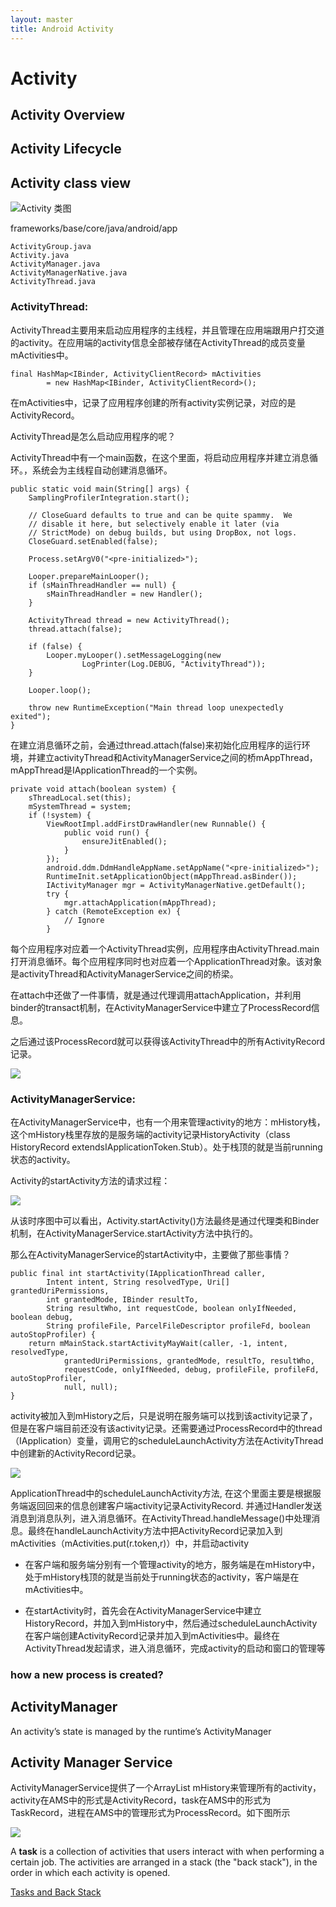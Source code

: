 ```yaml
---
layout: master
title: Android Activity
---
```


# Activity

## Activity Overview

## Activity Lifecycle

## Activity class view

![Activity 类图](http://hi.csdn.net/attachment/201106/27/62017_1309154560MBjJ.png)

frameworks/base/core/java/android/app

    ActivityGroup.java
    Activity.java  
    ActivityManager.java  
    ActivityManagerNative.java  
    ActivityThread.java

### ActivityThread:

ActivityThread主要用来启动应用程序的主线程，并且管理在应用端跟用户打交道的activity。在应用端的activity信息全部被存储在ActivityThread的成员变量mActivities中。

    final HashMap<IBinder, ActivityClientRecord> mActivities
            = new HashMap<IBinder, ActivityClientRecord>();

在mActivities中，记录了应用程序创建的所有activity实例记录，对应的是ActivityRecord。

ActivityThread是怎么启动应用程序的呢？

ActivityThread中有一个main函数，在这个里面，将启动应用程序并建立消息循环。，系统会为主线程自动创建消息循环。

    public static void main(String[] args) {
        SamplingProfilerIntegration.start();

        // CloseGuard defaults to true and can be quite spammy.  We
        // disable it here, but selectively enable it later (via
        // StrictMode) on debug builds, but using DropBox, not logs.
        CloseGuard.setEnabled(false);

        Process.setArgV0("<pre-initialized>");

        Looper.prepareMainLooper();
        if (sMainThreadHandler == null) {
            sMainThreadHandler = new Handler();
        }

        ActivityThread thread = new ActivityThread();
        thread.attach(false);

        if (false) {
            Looper.myLooper().setMessageLogging(new
                    LogPrinter(Log.DEBUG, "ActivityThread"));
        }

        Looper.loop();

        throw new RuntimeException("Main thread loop unexpectedly exited");
    }

在建立消息循环之前，会通过thread.attach(false)来初始化应用程序的运行环境，并建立activityThread和ActivityManagerService之间的桥mAppThread， mAppThread是IApplicationThread的一个实例。

    private void attach(boolean system) {
        sThreadLocal.set(this);
        mSystemThread = system;
        if (!system) {
            ViewRootImpl.addFirstDrawHandler(new Runnable() {
                public void run() {
                    ensureJitEnabled();
                }
            });
            android.ddm.DdmHandleAppName.setAppName("<pre-initialized>");
            RuntimeInit.setApplicationObject(mAppThread.asBinder());
            IActivityManager mgr = ActivityManagerNative.getDefault();
            try {
                mgr.attachApplication(mAppThread);
            } catch (RemoteException ex) {
                // Ignore
            }


每个应用程序对应着一个ActivityThread实例，应用程序由ActivityThread.main打开消息循环。每个应用程序同时也对应着一个ApplicationThread对象。该对象是activityThread和ActivityManagerService之间的桥梁。

在attach中还做了一件事情，就是通过代理调用attachApplication，并利用binder的transact机制，在ActivityManagerService中建立了ProcessRecord信息。

之后通过该ProcessRecord就可以获得该ActivityThread中的所有ActivityRecord记录。

![](http://hi.csdn.net/attachment/201106/27/62017_1309154561sT75.png)


### ActivityManagerService:

在ActivityManagerService中，也有一个用来管理activity的地方：mHistory栈，这个mHistory栈里存放的是服务端的activity记录HistoryActivity（class HistoryRecord extendsIApplicationToken.Stub）。处于栈顶的就是当前running状态的activity。

Activity的startActivity方法的请求过程：

![](http://hi.csdn.net/attachment/201106/27/62017_1309154561aAz8.png)

从该时序图中可以看出，Activity.startActivity()方法最终是通过代理类和Binder机制，在ActivityManagerService.startActivity方法中执行的。

那么在ActivityManagerService的startActivity中，主要做了那些事情？

    public final int startActivity(IApplicationThread caller,
            Intent intent, String resolvedType, Uri[] grantedUriPermissions,
            int grantedMode, IBinder resultTo,
            String resultWho, int requestCode, boolean onlyIfNeeded, boolean debug,
            String profileFile, ParcelFileDescriptor profileFd, boolean autoStopProfiler) {
        return mMainStack.startActivityMayWait(caller, -1, intent, resolvedType,
                grantedUriPermissions, grantedMode, resultTo, resultWho,
                requestCode, onlyIfNeeded, debug, profileFile, profileFd, autoStopProfiler,
                null, null);
    }


activity被加入到mHistory之后，只是说明在服务端可以找到该activity记录了，但是在客户端目前还没有该activity记录。还需要通过ProcessRecord中的thread（IApplication）变量，调用它的scheduleLaunchActivity方法在ActivityThread中创建新的ActivityRecord记录。


![](http://hi.csdn.net/attachment/201106/27/62017_130915456111WI.png)


ApplicationThread中的scheduleLaunchActivity方法, 在这个里面主要是根据服务端返回回来的信息创建客户端activity记录ActivityRecord. 并通过Handler发送消息到消息队列，进入消息循环。在ActivityThread.handleMessage()中处理消息。最终在handleLaunchActivity方法中把ActivityRecord记录加入到mActivities（mActivities.put(r.token,r)）中，并启动activity


- 在客户端和服务端分别有一个管理activity的地方，服务端是在mHistory中，处于mHistory栈顶的就是当前处于running状态的activity，客户端是在mActivities中。

- 在startActivity时，首先会在ActivityManagerService中建立HistoryRecord，并加入到mHistory中，然后通过scheduleLaunchActivity在客户端创建ActivityRecord记录并加入到mActivities中。最终在ActivityThread发起请求，进入消息循环，完成activity的启动和窗口的管理等

### how a new process is created?


## ActivityManager

An activity’s state is managed by the runtime’s ActivityManager


## Activity Manager Service

ActivityManagerService提供了一个ArrayList mHistory来管理所有的activity，activity在AMS中的形式是ActivityRecord，task在AMS中的形式为TaskRecord，进程在AMS中的管理形式为ProcessRecord。如下图所示

![](http://hi.csdn.net/attachment/201112/25/0_1324812260QNUm.gif)

A **task** is a collection of activities that users interact with when performing a certain job. The activities are arranged in a stack (the "back stack"), in the order in which each activity is opened.


[Tasks and Back Stack](http://developer.android.com/guide/topics/fundamentals/tasks-and-back-stack.html)